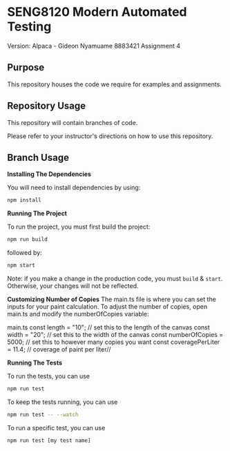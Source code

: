 # SENG8120 Modern Automated Testing 

Version: Alpaca - Gideon Nyamuame 8883421 Assignment 4

## Purpose

This repository houses the code we require for examples and assignments.

## Repository Usage

This repository will contain branches of code.

Please refer to your instructor's directions on how to use this repository.

## Branch Usage

**Installing The Dependencies**

You will need to install dependencies by using:

```bash
npm install
```

**Running The Project**

To run the project, you must first build the project:

```bash
npm run build
```

followed by:

```bash
npm start
```

Note:  if you make a change in the production code, you must `build` & `start`.
Otherwise, your changes will not be reflected.

**Customizing Number of Copies**
The main.ts file is where you can set the inputs for your paint calculation.
To adjust the number of copies, open main.ts and modify the numberOfCopies variable:

main.ts
const length = "10";           // set this to the length of the canvas
const width = "20";            // set this to the width of the canvas
const numberOfCopies = 5000;   // set this to however many copies you want
const coveragePerLiter = 11.4; // coverage of paint per liter//

**Running The Tests**

To run the tests, you can use

```bash
npm run test
```

To keep the tests running, you can use

```bash
npm run test -- --watch
```

To run a specific test, you can use

```bash
npm run test [my test name]
```

